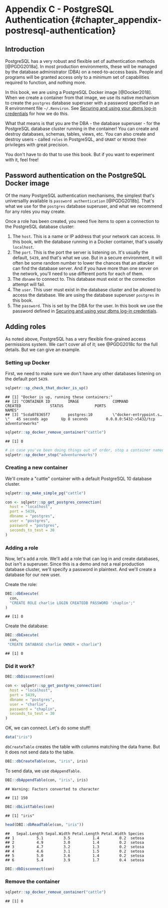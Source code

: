 # Appendix C - PostgreSQL Authentication {#chapter_appendix-postresql-authentication}

## Introduction
PostgreSQL has a very robust and flexible set of authentication methods [@PGDG2018a]. In most production environments, these will be managed by the database administrator (DBA) on a need-to-access basis. People and programs will be granted access only to a minimum set of capabilities required to function, and nothing more.

In this book, we are using a PostgreSQL Docker image [@Docker2018]. When we create a container from that image, we use its native mechanism to create the `postgres` database superuser with a password specified in an R environment file `~/.Renviron`. See [Securing and using your dbms log-in credentials](#chapter_dbms-login-credentials) for how we do this.

What that means is that you are the DBA - the database superuser - for the PostgreSQL database cluster running in the container! You can create and destroy databases, schemas, tables, views, etc. You can also create and destroy users - called `roles` in PostgreSQL, and `GRANT` or `REVOKE` their privileges with great precision.

You don't have to do that to use this book. But if you want to experiment with it, feel free!

## Password authentication on the PostgreSQL Docker image
Of the many PostgreSQL authentication mechanisms, the simplest that's universallly available is `password authentication` [@PGDG2018b]. That's what we use for the `postgres` database superuser, and what we recommend for any roles you may create.

Once a role has been created, you need five items to open a connection to the PostgreSQL database cluster:

1. The `host`. This is a name or IP address that your network can access. In this book, with the database running in a Docker container, that's usually `localhost`.
2. The `port`. This is the port the server is listening on. It's usually the default, `5439`, and that's what we use. But in a secure environment, it will often be some random number to lower the chances that an attacker can find the database server. And if you have more than one server on the network, you'll need to use different ports for each of them.
3. The `dbname` to connect to. This database must exist or the connection attempt will fail.
4. The `user`. This user must exist in the database cluster and be allowed to access the database. We are using the database superuser `postgres` in this book.
5. The `password`. This is set by the DBA for the user. In this book we use the password defined in [Securing and using your dbms log-in credentials](#chapter_dbms-login-credentials).

## Adding roles
As noted above, PostgreSQL has a very flexible fine-grained access permissions system. We can't cover all of it; see @PGDG2018c for the full details. But we can give an example.

### Setting up Docker
First, we need to make sure we don't have any other databases listening on the default port `5439`.


```r
sqlpetr::sp_check_that_docker_is_up()
```

```
## [1] "Docker is up, running these containers:"                                                                                                           
## [2] "CONTAINER ID        IMAGE               COMMAND                  CREATED             STATUS              PORTS                    NAMES"           
## [3] "5cda078365f7        postgres:10         \"docker-entrypoint.s…\"   45 seconds ago      Up 8 seconds        0.0.0.0:5432->5432/tcp   adventureworks"
```

```r
sqlpetr::sp_docker_remove_container("cattle")
```

```
## [1] 0
```

```r
# in case you've been doing things out of order, stop a container named 'adventureworks' if it exists:
sqlpetr::sp_docker_stop("adventureworks")
```

### Creating a new container
We'll create a "cattle" container with a default PostgreSQL 10 database cluster.


```r
sqlpetr::sp_make_simple_pg("cattle")

con <- sqlpetr::sp_get_postgres_connection(
  host = "localhost",
  port = 5439,
  dbname = "postgres",
  user = "postgres",
  password = "postgres",
  seconds_to_test = 30
)
```

### Adding a role
Now, let's add a role. We'll add a role that can log in and create databases, but isn't a superuser. Since this is a demo and not a real production database cluster, we'll specify a password in plaintext. And we'll create a database for our new user.

Create the role:

```r
DBI::dbExecute(
  con,
  "CREATE ROLE charlie LOGIN CREATEDB PASSWORD 'chaplin';"
)
```

```
## [1] 0
```

Create the database:

```r
DBI::dbExecute(
  con,
 "CREATE DATABASE charlie OWNER = charlie")
```

```
## [1] 0
```

### Did it work?

```r
DBI::dbDisconnect(con)

con <- sqlpetr::sp_get_postgres_connection(
  host = "localhost",
  port = 5439,
  dbname = "postgres",
  user = "charlie",
  password = "chaplin",
  seconds_to_test = 30
)
```

OK, we can connect. Let's do some stuff!

```r
data("iris")
```
`dbCreateTable` creates the table with columns matching the data frame. But it does not send data to the table.

```r
DBI::dbCreateTable(con, "iris", iris)
```
To send data, we use `dbAppendTable`.

```r
DBI::dbAppendTable(con, "iris", iris)
```

```
## Warning: Factors converted to character
```

```
## [1] 150
```

```r
DBI::dbListTables(con)
```

```
## [1] "iris"
```

```r
head(DBI::dbReadTable(con, "iris"))
```

```
##   Sepal.Length Sepal.Width Petal.Length Petal.Width Species
## 1          5.1         3.5          1.4         0.2  setosa
## 2          4.9         3.0          1.4         0.2  setosa
## 3          4.7         3.2          1.3         0.2  setosa
## 4          4.6         3.1          1.5         0.2  setosa
## 5          5.0         3.6          1.4         0.2  setosa
## 6          5.4         3.9          1.7         0.4  setosa
```

```r
DBI::dbDisconnect(con)
```

### Remove the container

```r
sqlpetr::sp_docker_remove_container("cattle")
```

```
## [1] 0
```
